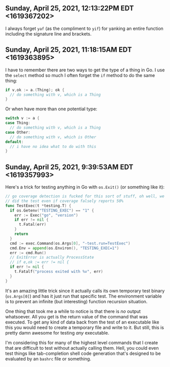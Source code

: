 ## Sunday, April 25, 2021, 12:13:22PM EDT <1619367202>

I always forget `yaf` (as the compliment to `yif`) for yanking an entire
function including the signature line and brackets.

## Sunday, April 25, 2021, 11:18:15AM EDT <1619363895>

I have to remember there are two ways to get the type of a thing in Go.
I use the `select` method so much I often forget the `if` method to do
the same thing:

```go
if v,ok := a.(Thing); ok {
  // do something with v, which is a Thing
}
```

Or when have more than one potential type:

```go
switch v := a {
case Thing:
  // do something with v, which is a Thing
case Other:
  // do something with v, which is Other
default:
  // i have no idea what to do with this
}
```

## Sunday, April 25, 2021, 9:39:53AM EDT <1619357993>

Here's a trick for testing anything in Go  with `os.Exit()` (or
something like it):

```go
// go coverage detection is fucked for this sort of stuff, oh well, we
// did the test even if coverage falsely reports 50%
func TestExec(t *testing.T) {
  if os.Getenv("TESTING_EXEC") == "1" {
    err := Exec("go", "version")
    if err != nil {
      t.Fatal(err)
    }
    return
  }
  cmd := exec.Command(os.Args[0], "-test.run=TestExec")
  cmd.Env = append(os.Environ(), "TESTING_EXEC=1")
  err := cmd.Run()
  // ExitError is actually ProcessState
  // if e,ok := err != nil {
  if err != nil {
    t.Fatalf("process exited with %v", err)
  }
}
```

It's an amazing little trick since it actually calls its own temporary test binary (`os.Args[0]`) and has it just run that specific test. The environment variable is to prevent an infinite (but interesting) function recursion situation.

One thing that took me a while to notice is that there is *no* output whatsoever. All you get is the return value of the command that was executed. To get any kind of data back from the test of an executable like this you would need to create a temporary file and write to it. But still, this is pretty damn awesome for testing *any* executable.

I'm considering this for many of the highest level commands that I create that are difficult to test without actually calling them. Hell, you could even test things like tab-completion shell code generation that's designed to be evaluated by an `bashrc` file or something.
